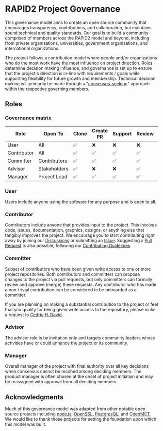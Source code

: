 # RAPID2 Project Governance

This governance model aims to create an open source community that encourages
transparency, contributions, and collaboration, but maintains sound technical
and quality standards. Our goal is to build a community comprised of members
across the RAPID2 model and beyond, including from private organizations,
universities, government organizations, and international organizations.

The project follows a contribution model where people and/or organizations who
do the most work have the most influence on project direction. Roles determine
decision making influence, and governance is set up to ensure that the
project's direction is in-line with requirements / goals while supporting
flexibility for future growth and membership. Technical decision making will
primarily be made through a "[consensus-seeking][URL_CONSEN]" approach within
the respective governing members.

## Roles

### Governance matrix

| Role | Open To | Clone | Create PR | Support | Review | Commit | Decisions |
| --- | --- | --- | --- | --- | --- | --- | --- |
| User        | All          | ✅ | ❌ | ❌ | ❌ | ❌ | ❌ |
| Contributor | All          | ✅ | ✅ | ✅ | ✅ | ❌ | ❌ |
| Committer   | Contributors | ✅ | ✅ | ✅ | ✅ | ✅ | ✅ |
| Advisor     | Stakeholders | ✅ | ❌ | ❌ | ✅ | ❌ | ✅ |
| Manager     | Project Lead | ✅ | ✅ | ✅ | ✅ | ✅ | ✅ |

### User

Users include anyone using the software for any purpose and is open to all.

### Contributor

Contributors include anyone that provides input to the project. This involves
code, issues, documentation, graphics, designs, or anything else that tangibly
improves the project. We encourage you to start contributing right away by
joining our [Discussions][URL_DISCUS] or submitting an [Issue][URL_ISSUES].
Suggesting a [Pull Request][URL_PULLRE] is also possible, following our
[Contributing Guidelines][URL_CONTRI].

### Committer

Subset of contributors who have been given write access to one or more project
repositories. Both contributors and committers can propose changes to the
project via pull requests, but only committers can formally review and approve
(merge) these requests. Any contributor who has made a non-trivial contribution
can be considered to be onboarded as a committer.

If you are planning on making a substantial contribution to the project or feel
that you qualify for being given write access to the repository, please make a
request to [Cedric H. David](https://github.com/c-h-david).

### Advisor

The advisor role is by invitation only and targets community leaders whose
activities have or could enhance the project or its community.

### Manager

Overall manager of the project with final authority over all key decisions when
consensus cannot be reached among deciding members. The product manager is
often chosen at the onset of project initiation and may be reassigned with
approval from all deciding members.

## Acknowledgments

Much of this governance model was adapted from other notable open source
projects including [node.js][URL_NODEJS], [OpenSSL][URL_OPENSS],
[PostgresQL][URL_POSTGR], and [OpenMCT][URL_OPENMC]. We would like to thank
those projects for setting the foundation upon which this model was built.

[URL_CONSEN]: https://en.wikipedia.org/wiki/Consensus-seeking_decision-making
[URL_DISCUS]: https://github.com/c-h-david/rapid2/discussions
[URL_ISSUES]: https://github.com/c-h-david/rapid2/issues
[URL_PULLRE]: https://github.com/c-h-david/rapid2/pulls
[URL_CONTRI]: https://github.com/c-h-david/rapid2/blob/main/CONTRIBUTING.md
[URL_NODEJS]: https://github.com/nodejs/node/blob/main/GOVERNANCE.md
[URL_OPENSS]: https://www.openssl.org/policies/omc-bylaws.html
[URL_POSTGR]: https://www.postgresql.org/developer/
[URL_OPENMC]: https://github.com/nasa/openmct/blob/master/CONTRIBUTING.md
